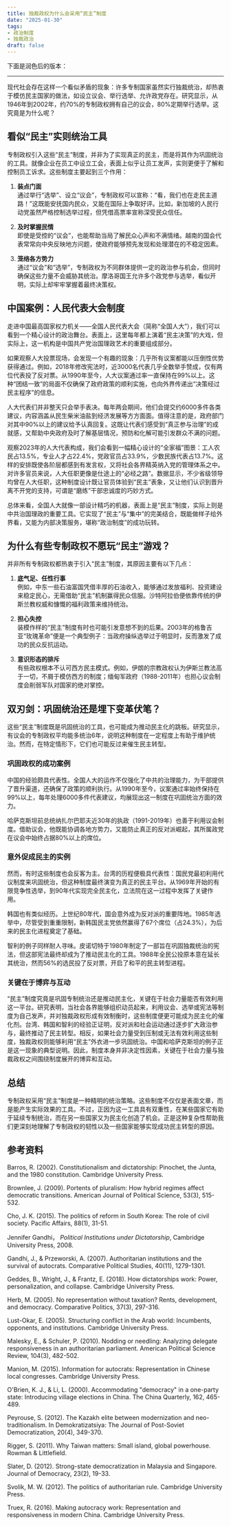 ```yaml
---
title: 独裁政权为什么会采用“民主”制度
date: "2025-01-30"
tags:
- 政治制度
- 独裁政治
draft: false
---
```


下面是润色后的版本：

---

现代社会存在这样一个看似矛盾的现象：许多专制国家虽然实行独裁统治，却热衷于模仿民主国家的做法，如设立议会、举行选举、允许政党存在。研究显示，从1946年到2002年，约70%的专制政权拥有自己的议会，80%定期举行选举。这究竟是为什么呢？

## 看似“民主”实则统治工具

专制政权引入这些“民主”制度，并非为了实现真正的民主，而是将其作为巩固统治的工具。就像企业在员工中设立工会，表面上似乎让员工发声，实则更便于了解和控制员工诉求。这些制度主要起到三个作用：

1. **装点门面**  
   通过举行“选举”、设立“议会”，专制政权可以宣称：“看，我们也在走民主道路！”这既能安抚国内民众，又能在国际上争取好评。比如，新加坡的人民行动党虽然严格控制选举过程，但凭借高票率宣称深受民众信任。

2. **及时掌握民情**  
   即使是受控的“议会”，也能帮助当局了解民众心声和不满情绪。越南的国会代表常常向中央反映地方问题，使政府能够预先发现和处理潜在的不稳定因素。

3. **笼络各方势力**  
   通过“议会”和“选举”，专制政权为不同群体提供一定的政治参与机会，但同时确保这些力量不会威胁其统治。摩洛哥国王允许多个政党参与选举，看似开明，实际上却牢牢掌握着最终决策权。

## 中国案例：人民代表大会制度

走进中国最高国家权力机关——全国人民代表大会（简称“全国人大”），我们可以看到一个精心设计的政治舞台。表面上，这里每年都上演着“民主决策”的大戏，但实际上，这一机构是中国共产党治国理政艺术的重要组成部分。

如果观察人大投票现场，会发现一个有趣的现象：几乎所有议案都能以压倒性优势获得通过。例如，2018年修改宪法时，近3000名代表几乎全数举手赞成，仅有两位代表投了反对票。从1990年至今，人大议案通过率一直保持在99%以上。这种“团结一致”的局面不仅确保了政府政策的顺利实施，也向外界传递出“决策经过民主程序”的信息。

人大代表们并非整天只会举手表决。每年两会期间，他们会提交约6000多件各类建议，内容涵盖从民生柴米油盐到经济发展等方方面面。值得注意的是，政府部门对其中90%以上的建议给予认真回复。这既让代表们感受到“真正参与治理”的成就感，又帮助中央政府及时了解基层情况，预防和化解可能引发群众不满的问题。

观察2023年的人大代表构成，我们会看到一幅精心设计的“全家福”图景：工人农民占13.5%，专业人才占22.4%，党政官员占33.9%，少数民族代表占13.7%。这样的安排既使各阶层都感到有发言权，又将社会各界精英纳入党的管理体系之中。对许多官员来说，人大任职更像是仕途上的“必经之路”。数据显示，不少省级领导均曾在人大任职，这种制度设计既让官员体验到“民主”表象，又让他们认识到晋升离不开党的支持，可谓是“磨练”干部忠诚度的巧妙方式。

总体来看，全国人大就像一部设计精巧的机器，表面上是“民主”制度，实际上则是中共治国理政的重要工具。它实现了“民主”与“集中”的完美结合，既能做样子给外界看，又能为内部决策服务，堪称“政治制度”的成功玩转。

## 为什么有些专制政权不愿玩“民主”游戏？

并非所有专制政权都热衷于引入“民主”制度，其原因主要有以下几点：

1. **底气足、任性行事**  
   例如，中东一些石油富国凭借丰厚的石油收入，能够通过发放福利、投资建设来稳定民心，无需借助“民主”机制赢得民众信服。沙特阿拉伯便依靠传统的伊斯兰教权威和慷慨的福利政策来维持统治。

2. **担心失控**  
   装模作样的“民主”制度有时也可能引发意想不到的后果。2003年的格鲁吉亚“玫瑰革命”便是一个典型例子：当政府操纵选举过于明显时，反而激发了成功的民众反抗运动。

3. **意识形态的排斥**  
   有些政权根本不认可西方民主模式。例如，伊朗的宗教政权认为伊斯兰教法高于一切，不屑于模仿西方的制度；缅甸军政府（1988-2011年）也担心议会制度会削弱军队对国家的绝对掌控。

## 双刃剑：巩固统治还是埋下变革伏笔？

这些“民主”制度既是巩固统治的工具，也可能成为推动民主化的跳板。研究显示，有议会的专制政权平均能多统治6年，说明这种制度在一定程度上有助于维护统治。然而，在特定情形下，它们也可能反过来催生民主转型。

### 巩固政权的成功案例

中国的经验颇具代表性。全国人大的运作不仅强化了中共的治理能力，为干部提供了晋升渠道，还确保了政策的顺利执行。从1990年至今，议案通过率始终保持在99%以上，每年处理6000多件代表建议，均展现出这一制度在巩固统治方面的效力。

哈萨克斯坦前总统纳扎尔巴耶夫近30年的执政（1991-2019年）也善于利用议会制度。借助议会，他既能协调各地方势力，又能防止真正的反对派崛起，其所属政党在议会中始终占据80%以上的席位。

### 意外促成民主的实例

然而，有时这些制度也会反客为主。台湾的历程便极具代表性：国民党最初利用代议制度来巩固统治，但这种制度最终演变为真正的民主平台。从1969年开始的有限竞争性选举，到90年代实现完全民主化，立法院在这一过程中发挥了关键作用。

韩国也有类似经历。上世纪80年代，国会意外成为反对派的重要阵地。1985年选举中，尽管受到重重限制，新韩国民主党依然赢得了67个席位（占24.3%），为后来的民主化进程奠定了基础。

智利的例子同样耐人寻味。皮诺切特于1980年制定了一部旨在巩固独裁统治的宪法，但这部宪法最终却成为了推动民主化的工具。1988年全民公投原本意在延长其统治，然而56%的选民投了反对票，开启了和平的民主转型进程。

### 关键在于博弈与互动

“民主”制度究竟是巩固专制统治还是推动民主化，关键在于社会力量能否有效利用这一平台。研究表明，当社会各界能够组织动员起来，利用议会、选举或宪法等制度为自己发声，并对独裁政权形成有效制衡时，这些制度便更可能成为民主化的催化剂。台湾、韩国和智利的经验正证明，反对派和社会运动通过逐步扩大政治参与，最终推动了民主转型。相反，如果社会力量受到压制或无法有效利用这些制度，独裁政权则能够利用“民主”外衣进一步巩固统治。中国和哈萨克斯坦的例子正是这一现象的典型说明。因此，制度本身并非决定性因素，关键在于社会力量与独裁政权之间围绕制度展开的博弈和互动。

## 总结

专制政权采用“民主”制度是一种精明的统治策略。这些制度不仅仅是表面文章，而是能产生实际效果的工具。不过，正因为这一工具具有双重性，在某些国家它有助于延续专制统治，而在另一些国家又为民主化创造了机会。正是这种复杂性帮助我们更深刻地理解了专制政权的韧性以及一些国家能够实现成功民主转型的原因。

## 参考资料

Barros, R. (2002). Constitutionalism and dictatorship: Pinochet, the Junta, and the 1980 constitution. Cambridge University Press.

Brownlee, J. (2009). Portents of pluralism: How hybrid regimes affect democratic transitions. American Journal of Political Science, 53(3), 515-532.

Cho, J. K. (2015). The politics of reform in South Korea: The role of civil society. Pacific Affairs, 88(1), 31-51.

Jennifer Gandhi， *Political Institutions under Dictatorship*, Cambridge University Press, 2008.

Gandhi, J., & Przeworski, A. (2007). Authoritarian institutions and the survival of autocrats. Comparative Political Studies, 40(11), 1279-1301.

Geddes, B., Wright, J., & Frantz, E. (2018). How dictatorships work: Power, personalization, and collapse. Cambridge University Press.

Herb, M. (2005). No representation without taxation? Rents, development, and democracy. Comparative Politics, 37(3), 297-316.

Lust-Okar, E. (2005). Structuring conflict in the Arab world: Incumbents, opponents, and institutions. Cambridge University Press.

Malesky, E., & Schuler, P. (2010). Nodding or needling: Analyzing delegate responsiveness in an authoritarian parliament. American Political Science Review, 104(3), 482-502.

Manion, M. (2015). Information for autocrats: Representation in Chinese local congresses. Cambridge University Press.

O'Brien, K. J., & Li, L. (2000). Accommodating "democracy" in a one-party state: Introducing village elections in China. The China Quarterly, 162, 465-489.

Peyrouse, S. (2012). The Kazakh elite between modernization and neo-traditionalism. In Demokratizatsiya: The Journal of Post-Soviet Democratization, 20(4), 349-370.

Rigger, S. (2011). Why Taiwan matters: Small island, global powerhouse. Rowman & Littlefield.

Slater, D. (2012). Strong-state democratization in Malaysia and Singapore. Journal of Democracy, 23(2), 19-33.

Svolik, M. W. (2012). The politics of authoritarian rule. Cambridge University Press.

Truex, R. (2016). Making autocracy work: Representation and responsiveness in modern China. Cambridge University Press.
